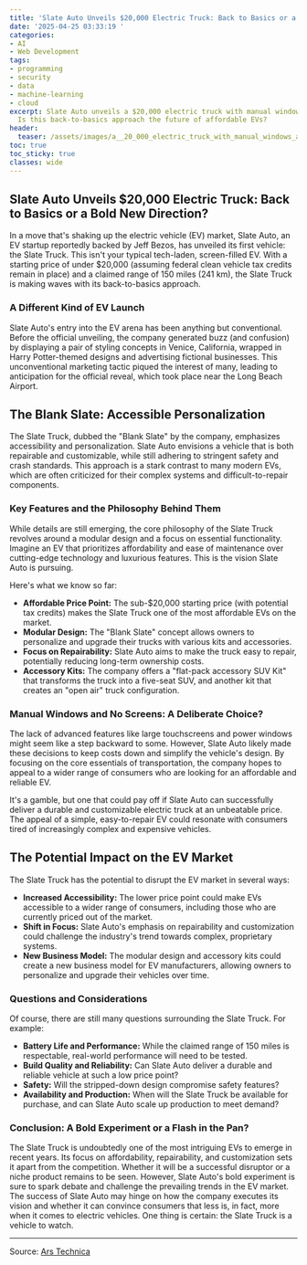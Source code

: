 ```yaml
---
title: 'Slate Auto Unveils $20,000 Electric Truck: Back to Basics or a Bold New Direction?'
date: '2025-04-25 03:33:19 '
categories:
- AI
- Web Development
tags:
- programming
- security
- data
- machine-learning
- cloud
excerpt: Slate Auto unveils a $20,000 electric truck with manual windows and no screens.
  Is this back-to-basics approach the future of affordable EVs?
header:
  teaser: /assets/images/a__20_000_electric_truck_with_manual_windows_and_n_20250425033319.jpg
toc: true
toc_sticky: true
classes: wide
---
```


## Slate Auto Unveils $20,000 Electric Truck: Back to Basics or a Bold New Direction?

In a move that's shaking up the electric vehicle (EV) market, Slate Auto, an EV startup reportedly backed by Jeff Bezos, has unveiled its first vehicle: the Slate Truck. This isn't your typical tech-laden, screen-filled EV. With a starting price of under $20,000 (assuming federal clean vehicle tax credits remain in place) and a claimed range of 150 miles (241 km), the Slate Truck is making waves with its back-to-basics approach.

### A Different Kind of EV Launch

Slate Auto's entry into the EV arena has been anything but conventional. Before the official unveiling, the company generated buzz (and confusion) by displaying a pair of styling concepts in Venice, California, wrapped in Harry Potter-themed designs and advertising fictional businesses. This unconventional marketing tactic piqued the interest of many, leading to anticipation for the official reveal, which took place near the Long Beach Airport.

## The Blank Slate: Accessible Personalization

The Slate Truck, dubbed the "Blank Slate" by the company, emphasizes accessibility and personalization. Slate Auto envisions a vehicle that is both repairable and customizable, while still adhering to stringent safety and crash standards. This approach is a stark contrast to many modern EVs, which are often criticized for their complex systems and difficult-to-repair components.

### Key Features and the Philosophy Behind Them

While details are still emerging, the core philosophy of the Slate Truck revolves around a modular design and a focus on essential functionality. Imagine an EV that prioritizes affordability and ease of maintenance over cutting-edge technology and luxurious features. This is the vision Slate Auto is pursuing.

Here's what we know so far:

*   **Affordable Price Point:** The sub-$20,000 starting price (with potential tax credits) makes the Slate Truck one of the most affordable EVs on the market.
*   **Modular Design:** The "Blank Slate" concept allows owners to personalize and upgrade their trucks with various kits and accessories.
*   **Focus on Repairability:** Slate Auto aims to make the truck easy to repair, potentially reducing long-term ownership costs.
*   **Accessory Kits:** The company offers a "flat-pack accessory SUV Kit" that transforms the truck into a five-seat SUV, and another kit that creates an "open air" truck configuration.

### Manual Windows and No Screens: A Deliberate Choice?

The lack of advanced features like large touchscreens and power windows might seem like a step backward to some. However, Slate Auto likely made these decisions to keep costs down and simplify the vehicle's design. By focusing on the core essentials of transportation, the company hopes to appeal to a wider range of consumers who are looking for an affordable and reliable EV.

It's a gamble, but one that could pay off if Slate Auto can successfully deliver a durable and customizable electric truck at an unbeatable price. The appeal of a simple, easy-to-repair EV could resonate with consumers tired of increasingly complex and expensive vehicles.

## The Potential Impact on the EV Market

The Slate Truck has the potential to disrupt the EV market in several ways:

*   **Increased Accessibility:** The lower price point could make EVs accessible to a wider range of consumers, including those who are currently priced out of the market.
*   **Shift in Focus:** Slate Auto's emphasis on repairability and customization could challenge the industry's trend towards complex, proprietary systems.
*   **New Business Model:** The modular design and accessory kits could create a new business model for EV manufacturers, allowing owners to personalize and upgrade their vehicles over time.

### Questions and Considerations

Of course, there are still many questions surrounding the Slate Truck. For example:

*   **Battery Life and Performance:** While the claimed range of 150 miles is respectable, real-world performance will need to be tested.
*   **Build Quality and Reliability:** Can Slate Auto deliver a durable and reliable vehicle at such a low price point?
*   **Safety:** Will the stripped-down design compromise safety features?
*   **Availability and Production:** When will the Slate Truck be available for purchase, and can Slate Auto scale up production to meet demand?

### Conclusion: A Bold Experiment or a Flash in the Pan?

The Slate Truck is undoubtedly one of the most intriguing EVs to emerge in recent years. Its focus on affordability, repairability, and customization sets it apart from the competition. Whether it will be a successful disruptor or a niche product remains to be seen. However, Slate Auto's bold experiment is sure to spark debate and challenge the prevailing trends in the EV market. The success of Slate Auto may hinge on how the company executes its vision and whether it can convince consumers that less is, in fact, more when it comes to electric vehicles. One thing is certain: the Slate Truck is a vehicle to watch.


---

Source: [Ars Technica ](https://arstechnica.com/cars/2025/04/amazon-backed-startup-wants-to-sell-a-bare-bones-ev-truck-for-20000/)